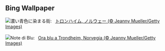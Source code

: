 ## Bing Wallpaper
![](https://www.bing.com/th?id=OHR.BlueNorway_JA-JP1977029810_UHD.jpg&w=1000)濃い青色に染まる街:&nbsp;&ensp;[トロンハイム, ノルウェー (© Jeanny Mueller/Getty Images)](https://www.bing.com/th?id=OHR.BlueNorway_JA-JP1977029810_UHD.jpg)
<br><br/>
![](https://www.bing.com/th?id=OHR.BlueNorway_IT-IT0515535753_UHD.jpg&w=1000)Note di Blu:&nbsp;&ensp;[Ora blu a Trondheim, Norvegia (© Jeanny Mueller/Getty Images)](https://www.bing.com/th?id=OHR.BlueNorway_IT-IT0515535753_UHD.jpg)
<br><br/>
